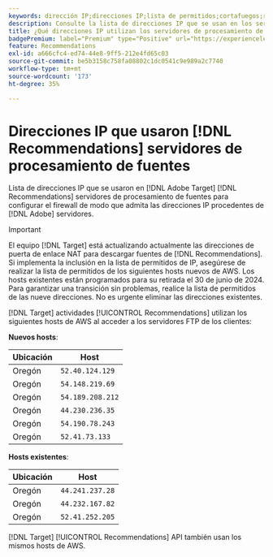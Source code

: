```yaml
---
keywords: dirección IP;direcciones IP;lista de permitidos;cortafuegos;recomendaciones;fuente;servidores;adobe experience cloud;recommendations
description: Consulte la lista de direcciones IP que se usan en los servidores de procesamiento de fuentes de recomendaciones de  [!DNL Target]  para configurar el firewall de modo que admita las direcciones IP procedentes de los servidores de Adobe.
title: ¿Qué direcciones IP utilizan los servidores de procesamiento de fuentes de Recommendations?
badgePremium: label="Premium" type="Positive" url="https://experienceleague.adobe.com/docs/target/using/introduction/intro.html?lang=es#premium newtab=true" tooltip="Consulte qué se incluye en Target Premium."
feature: Recommendations
exl-id: a666cfc4-ed74-44e8-9ff5-212e4fd65c03
source-git-commit: be5b3158c758fa08802c1dc0541c9e989a2c7740
workflow-type: tm+mt
source-wordcount: '173'
ht-degree: 35%

---
```


# Direcciones IP que usaron [!DNL Recommendations] servidores de procesamiento de fuentes

Lista de direcciones IP que se usaron en [!DNL Adobe Target] [!DNL Recommendations] servidores de procesamiento de fuentes para configurar el firewall de modo que admita las direcciones IP procedentes de [!DNL Adobe] servidores.

>[!IMPORTANT]
>
>El equipo [!DNL Target] está actualizando actualmente las direcciones de puerta de enlace NAT para descargar fuentes de [!DNL Recommendations]. Si implementa la inclusión en la lista de permitidos de IP, asegúrese de realizar la lista de permitidos de los siguientes hosts nuevos de AWS. Los hosts existentes están programados para su retirada el 30 de junio de 2024. Para garantizar una transición sin problemas, realice la lista de permitidos de las nueve direcciones. No es urgente eliminar las direcciones existentes.

[!DNL Target] actividades [!UICONTROL Recommendations] utilizan los siguientes hosts de AWS al acceder a los servidores FTP de los clientes:

**Nuevos hosts**:

| Ubicación | Host |
| --- | --- |
| Oregón | `52.40.124.129` |
| Oregón | `54.148.219.69` |
| Oregón | `54.189.208.212` |
| Oregón | `44.230.236.35` |
| Oregón | `54.190.78.243` |
| Oregón | `52.41.73.133` |

**Hosts existentes**:

| Ubicación | Host |
| --- | --- |
| Oregón | `44.241.237.28` |
| Oregón | `44.232.167.82` |
| Oregón | `52.41.252.205` |

[!DNL Target] [!UICONTROL Recommendations] API también usan los mismos hosts de AWS.
